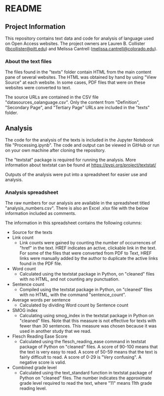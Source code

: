 # README

## Project Information	

This repository contains text data and code for analysis of language used on Open Access websites. The project owners are Lauren B. Collister (lbcollister@pitt.edu) and Melissa Cantrell (melissa.cantrell@colorado.edu). 

### About the text files

The files found in the "texts" folder contain HTML from the main content pane of several websites. The HTML was obtained by hand by using "View Source" at each website. In some cases, PDF files that were on these websites were converted to text. 

The source URLs are contained in the CSV file "datasources_oalanguage.csv". Only the content from  "Definition", "Secondary Page", and "Tertiary Page" URLs are included in the "texts" folder. 

## Analysis 

The code for the analysis of the texts is included in the Jupyter Notebook file "Processing.ipynb". The code and output can be viewed in GitHub or run on your own machine after cloning the repository. 

The "textstat" package is required for running the analysis. More information about textstat can be found at https://pypi.org/project/textstat/ 

Outputs of the analysis were put into a spreadsheet for easier use and analysis. 

### Analysis spreadsheet

The raw numbers for our analysis are available in the spreadsheet titled "analysis_numbers.csv". There is also an Excel .xlsx file with the below information included as comments. 

The information in this spreadsheet contains the following columns: 
* Source for the texts 
* Link count 
	* Link counts were gained by counting the number of occurrences of "href" in the text. HREF indicates an active, clickable link in the text. For some of the files that were converted from PDF to Text, HREF links were manually added by the author to duplicate the active links found in the PDF file.
* Word count
	* Calculated using the textstat package in Python, on "cleaned" files with no HTML, and not counting any punctuation.
* Sentence count
	* Compiled using the textstat package in Python, on "cleaned" files with no HTML, with the command "sentence_count".
* Average words per sentence
	* Calculated by dividing Word count by Sentence count
* SMOG index
	* Calculating using smog_index in the textstat package in Python on "cleaned" files. Note that this measure is not effective for texts with fewer than 30 sentences. This measure was chosen because it was used in another study that we read.
* Flesch Reading Ease Score
	* Calculated using the flesch_reading_ease command in textstat package of Python on "cleaned" files. A score of 90-100 means that the text is very easy to read. A score of 50-59 means that the text is fairly difficult to read. A score of 0-29 is "Very confusing". A negative score is valid.
* Combined grade level
	* Calculated using the text_standard function in textstat package of Python on "cleaned" files. The number indicates the approximate grade level required to read the text, where "11" means 11th grade reading level.






